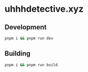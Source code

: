 # uhhhdetective.xyz

## Development

```bash
pnpm i && pnpm run dev
```

## Building

```bash
pnpm i && pnpm run build
```
